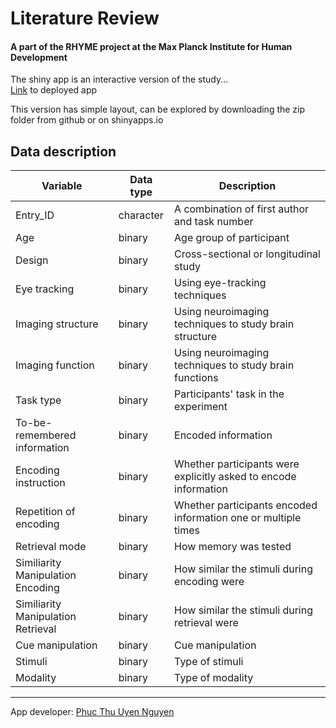 # Literature Review
#### A part of the RHYME project at the Max Planck Institute for Human Development 

The shiny app is an interactive version of the study...
<br>
[Link](https://phucthuun.shinyapps.io/litreview_io/) to deployed app 

This version has simple layout, can be explored by downloading the zip folder from github or on shinyapps.io

## Data description

  |Variable|Data type|Description|
  |--------|---------|------------|
  |Entry_ID|character|A combination of first author and task number|
  |Age|binary|Age group of participant|
  |Design|binary|Cross-sectional or longitudinal study|
  |Eye tracking|binary|Using eye-tracking techniques|
  |Imaging structure|binary|Using neuroimaging techniques to study brain structure|
  |Imaging function|binary|Using neuroimaging techniques to study brain functions|
  |Task type|binary|Participants' task in the experiment|
  |To-be-remembered information|binary|Encoded information|
  |Encoding instruction|binary|Whether participants were explicitly asked to encode information|
  |Repetition of encoding|binary|Whether participants encoded information one or multiple times|
  |Retrieval mode|binary|How memory was tested|
  |Similiarity Manipulation Encoding|binary|How similar the stimuli during encoding were|
  |Similiarity Manipulation Retrieval|binary|How similar the stimuli during retrieval were|
  |Cue manipulation|binary|Cue manipulation
  |Stimuli|binary|Type of stimuli|
  |Modality|binary|Type of modality|
  

----
App developer: [Phuc Thu Uyen Nguyen](https://github.com/phucthuun)
